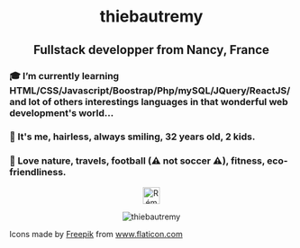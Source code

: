<h1 align="center">thiebautremy</h1>
<h2 align="center">Fullstack developper from Nancy, France </h2>

### 🎓 I’m currently learning HTML/CSS/Javascript/Boostrap/Php/mySQL/JQuery/ReactJS/ and lot of others interestings languages in that wonderful web development's world...
### 🙂 It's me, hairless, always smiling, 32 years old, 2 kids.
### 🧡 Love nature, travels, football (⚠ not soccer ⚠), fitness, eco-friendliness.
<p align="center">
<a href="https://www.linkedin.com/in/r%C3%A9my-thiebaut-9b807b129/" target="blank"><img align="center" src="https://cdn.jsdelivr.net/npm/simple-icons@3.0.1/icons/linkedin.svg" alt="Rémy THIEBAUT" height="30" width="30" /></a>
</p>
<p align="center"><img src="https://github-readme-stats.vercel.app/api?username=thiebautremy&show_icons=true" alt="thiebautremy"/></p>

<div>Icons made by <a href="https://www.flaticon.com/authors/freepik" title="Freepik">Freepik</a> from <a href="https://www.flaticon.com/" title="Flaticon">www.flaticon.com</a></div>

